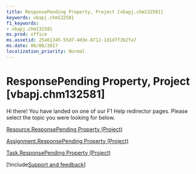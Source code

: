 ```yaml
---
title: ResponsePending Property, Project [vbapj.chm132581]
keywords: vbapj.chm132581
f1_keywords:
- vbapj.chm132581
ms.prod: office
ms.assetid: 25a61345-55d7-4d3e-8712-1d1d7f3b2fa7
ms.date: 06/08/2017
localization_priority: Normal
---
```



# ResponsePending Property, Project [vbapj.chm132581]

Hi there! You have landed on one of our F1 Help redirector pages. Please select the topic you were looking for below.

[Resource.ResponsePending Property (Project)](https://msdn.microsoft.com/library/dd9dc413-7969-9422-66dd-4876e8c47e10%28Office.15%29.aspx)

[Assignment.ResponsePending Property (Project)](https://msdn.microsoft.com/library/19fde907-327b-7ecf-3132-9192a2c223aa%28Office.15%29.aspx)

[Task.ResponsePending Property (Project)](https://msdn.microsoft.com/library/b2ec93e8-a26b-6b7b-0287-be3b757ad938%28Office.15%29.aspx)

[!include[Support and feedback](~/includes/feedback-boilerplate.md)]
